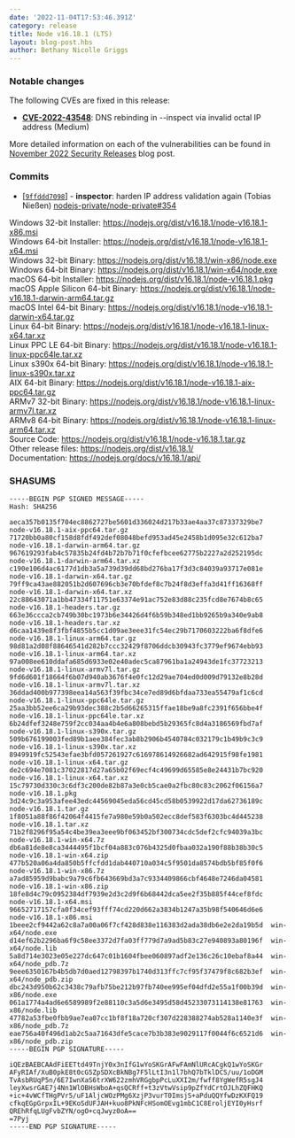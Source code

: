 ```yaml
---
date: '2022-11-04T17:53:46.391Z'
category: release
title: Node v16.18.1 (LTS)
layout: blog-post.hbs
author: Bethany Nicolle Griggs
---
```


### Notable changes

The following CVEs are fixed in this release:

- **[CVE-2022-43548](https://cve.mitre.org/cgi-bin/cvename.cgi?name=CVE-2022-43548)**: DNS rebinding in --inspect via invalid octal IP address (Medium)

More detailed information on each of the vulnerabilities can be found in [November 2022 Security Releases](https://nodejs.org/en/blog/vulnerability/november-2022-security-releases/) blog post.

### Commits

- \[[`9ffddd7098`](https://github.com/nodejs/node/commit/9ffddd7098)] - **inspector**: harden IP address validation again (Tobias Nießen) [nodejs-private/node-private#354](https://github.com/nodejs-private/node-private/pull/354)

Windows 32-bit Installer: https://nodejs.org/dist/v16.18.1/node-v16.18.1-x86.msi \
Windows 64-bit Installer: https://nodejs.org/dist/v16.18.1/node-v16.18.1-x64.msi \
Windows 32-bit Binary: https://nodejs.org/dist/v16.18.1/win-x86/node.exe \
Windows 64-bit Binary: https://nodejs.org/dist/v16.18.1/win-x64/node.exe \
macOS 64-bit Installer: https://nodejs.org/dist/v16.18.1/node-v16.18.1.pkg \
macOS Apple Silicon 64-bit Binary: https://nodejs.org/dist/v16.18.1/node-v16.18.1-darwin-arm64.tar.gz \
macOS Intel 64-bit Binary: https://nodejs.org/dist/v16.18.1/node-v16.18.1-darwin-x64.tar.gz \
Linux 64-bit Binary: https://nodejs.org/dist/v16.18.1/node-v16.18.1-linux-x64.tar.xz \
Linux PPC LE 64-bit Binary: https://nodejs.org/dist/v16.18.1/node-v16.18.1-linux-ppc64le.tar.xz \
Linux s390x 64-bit Binary: https://nodejs.org/dist/v16.18.1/node-v16.18.1-linux-s390x.tar.xz \
AIX 64-bit Binary: https://nodejs.org/dist/v16.18.1/node-v16.18.1-aix-ppc64.tar.gz \
ARMv7 32-bit Binary: https://nodejs.org/dist/v16.18.1/node-v16.18.1-linux-armv7l.tar.xz \
ARMv8 64-bit Binary: https://nodejs.org/dist/v16.18.1/node-v16.18.1-linux-arm64.tar.xz \
Source Code: https://nodejs.org/dist/v16.18.1/node-v16.18.1.tar.gz \
Other release files: https://nodejs.org/dist/v16.18.1/ \
Documentation: https://nodejs.org/docs/v16.18.1/api/

### SHASUMS

```
-----BEGIN PGP SIGNED MESSAGE-----
Hash: SHA256

aeca357b0135f704ec8862727be5601d336024d217b33ae4aa37c87337329be7  node-v16.18.1-aix-ppc64.tar.gz
71720bb0a80cf158d8fdf492def08048befd953ad45e2458b1d095e32c612ba7  node-v16.18.1-darwin-arm64.tar.gz
967619293fab4c57835b24fd4b72b7b71f0cfefbcee62775b2227a2d252195dc  node-v16.18.1-darwin-arm64.tar.xz
c190e106d4ac6177d1db3a5a739d39dd68bd276ba17f3d3c84039a93717e081e  node-v16.18.1-darwin-x64.tar.gz
79ff9ca43ae882051b2d607696cb3e70bfdef8c7b24f8d3effa3d41ff16368ff  node-v16.18.1-darwin-x64.tar.xz
22c88643071a1bb47334f11751e63374e91ac752e83d88c235fcd8e7674b8c65  node-v16.18.1-headers.tar.gz
663e36ccca2cb749b30bc1973b6e34426d4f6b59b348ed1bb9265b9a340e9ab8  node-v16.18.1-headers.tar.xz
d6caa1439e8f3fbf4855b5cc1d09ae3eee31fc54ec29b7170603222ba6f8dfe6  node-v16.18.1-linux-arm64.tar.gz
98d81a2d08f88646541d282b7ccc32429f8706ddcb30943fc3779ef9674ebb93  node-v16.18.1-linux-arm64.tar.xz
97a008ee610ddafa685d6933e02e40adec5ca87961ba1a24943de1fc37723213  node-v16.18.1-linux-armv7l.tar.gz
9fd6d601f18664f6b07d940ab3676f4e0fc12d29ae704ed0d009d79132e8b28d  node-v16.18.1-linux-armv7l.tar.xz
36ddad400b977398eea14a563f39fbc34ce7ed89d6bfdaa733ea55479af1c6cd  node-v16.18.1-linux-ppc64le.tar.gz
25aa3bb52ee6ca29b93dec388c2b5d66265315ffae18be9a8fc2391f656bbe4f  node-v16.18.1-linux-ppc64le.tar.xz
6b24dfef3248e759f2cc034aa4b4e6a808bebd5b29365fc8d4a3186569fbd7af  node-v16.18.1-linux-s390x.tar.gz
509b676199003fed89b1aee384fec3ab8b2906b4540784c032179c1b49b9c3c9  node-v16.18.1-linux-s390x.tar.xz
8949919fc52543efae3bfd057261927c616978614926682ad642915f98fe1981  node-v16.18.1-linux-x64.tar.gz
de2c694e7081c37022817d27a65b02f69ecf4c49699d65585e8e24431b7bc920  node-v16.18.1-linux-x64.tar.xz
15c79730d330c3c6df3c200de82b87a3e0cb5cae0a2fbc80c83c2062f06156a7  node-v16.18.1.pkg
3d24c9c3a953afee43edc44569045eda56cd45cd58b0539922d17da62736189c  node-v16.18.1.tar.gz
1f8051a88f86f42064f4415fe7a980e59b0a502ecc8def583f6303bc4d445238  node-v16.18.1.tar.xz
71b2f8296f95a54c4be39ea3eee9bf063452bf300734cdc5def2cfc94039a3bc  node-v16.18.1-win-x64.7z
db6a81de8e8ca3444495f1bcf04a883c076b4325d0fbaa032a190f88b38b30c5  node-v16.18.1-win-x64.zip
477b520a06a4da850b5ffcfdd1dab440710a034c5f9501da8574bdb5bf85f0f6  node-v16.18.1-win-x86.7z
a7ad85959d9babc9a79c6fb643669bd3a7c9334409866cbf4648e7246da04581  node-v16.18.1-win-x86.zip
18fe8d4c79c0952384df7939e2d3c2d9f6b68442dca5ee2f35b885f44cef8fdc  node-v16.18.1-x64.msi
96652717157cfa0f34cef93fff74cd220d662a3834b1247a35b98f540646d6e6  node-v16.18.1-x86.msi
1beee2cf9442a62c8a7a00a06f7cf428d838e116383d2ada38db6e2e2da19b5d  win-x64/node.exe
d14ef62b2296ba6f9c58ee3372d7fa03ff779d7a9ad5b83c27e940893a80196f  win-x64/node.lib
5a8d714e3023e05e227dc647c01b1604fbee060897adf2e136c26c10ebaf8a44  win-x64/node_pdb.7z
9eee6350167b4b5db7d0aed12798397b1740d313ffc7cf95f37479f8c682b3ef  win-x64/node_pdb.zip
dbc243d950b62c3438c79afb75be212b97fb740ee995ef04dfd2e55a1f00b39d  win-x86/node.exe
061a1774a4ad6e6589989f2e88110c3a5d6e3495d58d45233073114138e81763  win-x86/node.lib
47782a53fbe0fbb9ae7ea07cc1bf8f18a720cf307d228388274ab528a1140e3f  win-x86/node_pdb.7z
eae756a40f496d1ab2c5aa71643dfe5cace7b3b383e9029117f0044f6c6521d6  win-x86/node_pdb.zip
-----BEGIN PGP SIGNATURE-----

iQEzBAEBCAAdFiEETtd49TnjY0x3nIfG1wYoSKGrAFwFAmNlURcACgkQ1wYoSKGr
AFyRIAf/XuB0pkE8t0cG5ZpSDXcBkNBg7F5lLtI3n1l7bhQ7bTklDCS/uu/1oDGM
TvAsbRUqP5n/6E7IwnXaS6trXW622zmhVRGgbpPcLuXXI2m/fwff8YgWefR5sgJ4
leyXwsrGAE7j4Nn1WlOBHsWboA+qsQCRff+t3zVtwVsip9pZfYdCrtOJLhZQFHKQ
+ic+4vWCfTHgPVr5/uF1AljcWOzPMg6XzjP3vurT0ImsjS+aPduQQYfwDzKXFQ19
cfkqEGpGrpxIL+9EKoSdUFJAH+kuo8PkNFcHSomOEvg1mbC1C8EroljEYI0yHsrf
QREhRfqLUgFvbZYN/ogO+cqJwyz0oA==
=7Pyj
-----END PGP SIGNATURE-----

```
